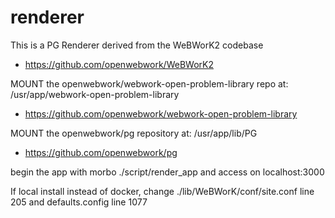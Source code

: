 # renderer
This is a PG Renderer derived from the WeBWorK2 codebase
* https://github.com/openwebwork/WeBWorK2

MOUNT the openwebwork/webwork-open-problem-library repo at:
    /usr/app/webwork-open-problem-library

* https://github.com/openwebwork/webwork-open-problem-library

MOUNT the openwebwork/pg repository at:
    /usr/app/lib/PG

* https://github.com/openwebwork/pg

begin the app with morbo ./script/render_app and access on localhost:3000

If local install instead of docker, change ./lib/WeBWorK/conf/site.conf line 205 and defaults.config line 1077
